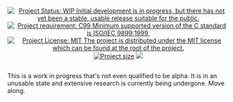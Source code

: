 <p align='center'>
<a href='https://www.repostatus.org/#wip'><img src='https://img.shields.io/badge/status-WIP-informational?style=for-the-badge&color=yellow' alt='Project Status: WIP  Initial development is in progress, but there has not yet been a stable, usable release suitable for the public.' /></a>
<a href='https://www.iso.org/standard/29237.html'><img src='https://img.shields.io/badge/requires-C99-important?logo=c&style=for-the-badge' alt='Project requirement: C99  Minimum supported version of the C standard is ISO/IEC 9899:1999.' /></a>
<a href='https://github.com/scheatkode/reboot/blob/main/LICENSE'><img src='https://img.shields.io/github/license/scheatkode/reboot?color=blue&style=for-the-badge' alt='Project License: MIT  The project is distributed under the MIT license which can be found at the root of the project.' /></a>
<a href='https:///github.com/scheatkode/reboot'><img src='https://img.shields.io/tokei/lines/github/scheatkode/reboot?style=for-the-badge' alt='Project size' /></a>
<a href=''><img src='https://img.shields.io/github/languages/code-size/scheatkode/reboot?color=inactive&style=for-the-badge' /></a>
</p>
<p align='center'>
<img id='gif' class='nlSABoG9CSaJpsufv8WW9 _3vYn8QjoEvrXxHyqdn9ddZ _2XBDTIVigBJDybhZvL-hU3' src='https://media4.giphy.com/media/564sPWS5v6QbzMTteY/200w.webp?cid=790b761187cbb1cea57345c9ed20a37a328f6b36126a411f&amp;rid=200w.webp&amp;ct=g' srcset='https://media4.giphy.com/media/564sPWS5v6QbzMTteY/200w.webp?cid=790b761187cbb1cea57345c9ed20a37a328f6b36126a411f&amp;rid=200w.webp&amp;ct=g 200w,https://media4.giphy.com/media/564sPWS5v6QbzMTteY/giphy.webp?cid=790b761187cbb1cea57345c9ed20a37a328f6b36126a411f&amp;rid=giphy.webp&amp;ct=g 480w,' sizes='100vw' alt=''>
</p>

This is a work in progress that's not  even qualified to be alpha. It is in an
unusable  state and  extensive  research is  currently  being undergone.  Move
along.
